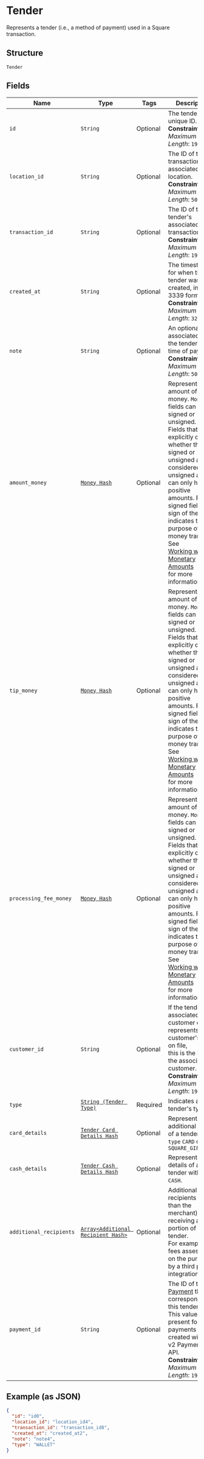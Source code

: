 
# Tender

Represents a tender (i.e., a method of payment) used in a Square transaction.

## Structure

`Tender`

## Fields

| Name | Type | Tags | Description |
|  --- | --- | --- | --- |
| `id` | `String` | Optional | The tender's unique ID.<br>**Constraints**: *Maximum Length*: `192` |
| `location_id` | `String` | Optional | The ID of the transaction's associated location.<br>**Constraints**: *Maximum Length*: `50` |
| `transaction_id` | `String` | Optional | The ID of the tender's associated transaction.<br>**Constraints**: *Maximum Length*: `192` |
| `created_at` | `String` | Optional | The timestamp for when the tender was created, in RFC 3339 format.<br>**Constraints**: *Maximum Length*: `32` |
| `note` | `String` | Optional | An optional note associated with the tender at the time of payment.<br>**Constraints**: *Maximum Length*: `500` |
| `amount_money` | [`Money Hash`](../../doc/models/money.md) | Optional | Represents an amount of money. `Money` fields can be signed or unsigned.<br>Fields that do not explicitly define whether they are signed or unsigned are<br>considered unsigned and can only hold positive amounts. For signed fields, the<br>sign of the value indicates the purpose of the money transfer. See<br>[Working with Monetary Amounts](../../https://developer.squareup.com/docs/build-basics/working-with-monetary-amounts)<br>for more information. |
| `tip_money` | [`Money Hash`](../../doc/models/money.md) | Optional | Represents an amount of money. `Money` fields can be signed or unsigned.<br>Fields that do not explicitly define whether they are signed or unsigned are<br>considered unsigned and can only hold positive amounts. For signed fields, the<br>sign of the value indicates the purpose of the money transfer. See<br>[Working with Monetary Amounts](../../https://developer.squareup.com/docs/build-basics/working-with-monetary-amounts)<br>for more information. |
| `processing_fee_money` | [`Money Hash`](../../doc/models/money.md) | Optional | Represents an amount of money. `Money` fields can be signed or unsigned.<br>Fields that do not explicitly define whether they are signed or unsigned are<br>considered unsigned and can only hold positive amounts. For signed fields, the<br>sign of the value indicates the purpose of the money transfer. See<br>[Working with Monetary Amounts](../../https://developer.squareup.com/docs/build-basics/working-with-monetary-amounts)<br>for more information. |
| `customer_id` | `String` | Optional | If the tender is associated with a customer or represents a customer's card on file,<br>this is the ID of the associated customer.<br>**Constraints**: *Maximum Length*: `191` |
| `type` | [`String (Tender Type)`](../../doc/models/tender-type.md) | Required | Indicates a tender's type. |
| `card_details` | [`Tender Card Details Hash`](../../doc/models/tender-card-details.md) | Optional | Represents additional details of a tender with `type` `CARD` or `SQUARE_GIFT_CARD` |
| `cash_details` | [`Tender Cash Details Hash`](../../doc/models/tender-cash-details.md) | Optional | Represents the details of a tender with `type` `CASH`. |
| `additional_recipients` | [`Array<Additional Recipient Hash>`](../../doc/models/additional-recipient.md) | Optional | Additional recipients (other than the merchant) receiving a portion of this tender.<br>For example, fees assessed on the purchase by a third party integration. |
| `payment_id` | `String` | Optional | The ID of the [Payment](../../doc/models/payment.md) that corresponds to this tender.<br>This value is only present for payments created with the v2 Payments API.<br>**Constraints**: *Maximum Length*: `192` |

## Example (as JSON)

```json
{
  "id": "id0",
  "location_id": "location_id4",
  "transaction_id": "transaction_id8",
  "created_at": "created_at2",
  "note": "note4",
  "type": "WALLET"
}
```

